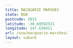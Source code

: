 ```yaml
---
title: MACQUARIE MARSHES
state: NSW
postcode: 2831
latitude: -30.69592531
longitude: 147.630411
url: /nsw/macquarie-marshes/
layout: suburb
---
```

